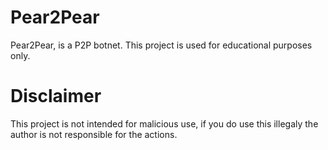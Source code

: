 # Pear2Pear
Pear2Pear, is a P2P botnet. This project is used for educational purposes only.

# Disclaimer
This project is not intended for malicious use, if you do use this illegaly the author is not responsible for the actions.
